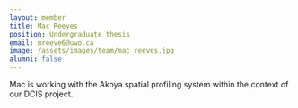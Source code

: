 ```yaml
---
layout: member
title: Mac Reeves
position: Undergraduate thesis
email: mreeve6@uwo.ca
image: /assets/images/team/mac_reeves.jpg
alumni: false
---
```


Mac is working with the Akoya spatial profiling system within the context of our DCIS project.
